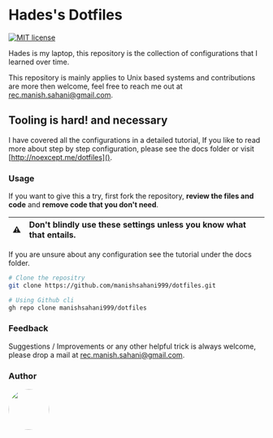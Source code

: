 # Hades's Dotfiles 
[![MIT license](https://img.shields.io/badge/License-MIT-blue.svg)](https://lbesson.mit-license.org/)


Hades is my laptop, this repository is the collection of configurations that I learned over time. 

This repository is mainly applies to Unix based systems and contributions are more then welcome, feel free to reach me out at [rec.manish.sahani@gmail.com](mailto:rec.manish.sahani@gmail.com).
    
## Tooling is hard! and necessary

I have covered all the configurations in a detailed tutorial, If you like to read more about step by step configuration, please see the docs folder or visit [http://noexcept.me/dotfiles]().

### Usage 

If you want to give this a try, first fork the repository, **review the files and code** and **remove code that you don't need**. 

:warning: | Don't blindly use these settings unless you know what that entails.
:---: | :---

If you are unsure about any configuration see the tutorial under the docs folder.

```bash 
# Clone the repositry  
git clone https://github.com/manishsahani999/dotfiles.git

# Using Github cli 
gh repo clone manishsahani999/dotfiles
```

### Feedback 

Suggestions / Improvements or any other helpful trick is always welcome, please drop a mail at [rec.manish.sahani@gmail.com](mailto:rec.manish.sahani@gmail.com).

### Author

 <a href="https://github.com/manishsahani999"><img src="https://avatars0.githubusercontent.com/u/31161412?v=4" height="auto" width="80" style="border-radius:50%"></a>